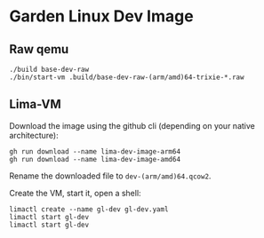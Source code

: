 # Garden Linux Dev Image

## Raw qemu

```
./build base-dev-raw
./bin/start-vm .build/base-dev-raw-(arm/amd)64-trixie-*.raw
```

## Lima-VM

Download the image using the github cli (depending on your native architecture):

```
gh run download --name lima-dev-image-arm64
gh run download --name lima-dev-image-amd64
```

Rename the downloaded file to `dev-(arm/amd)64.qcow2`.

Create the VM, start it, open a shell:

```
limactl create --name gl-dev gl-dev.yaml
limactl start gl-dev
limactl start gl-dev
```
